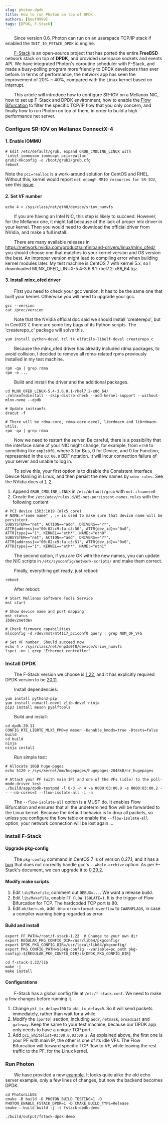 ```yaml
---
slug: photon-dpdk
title: How to run Photon on top of DPDK
authors: [beef9999]
tags: [DPDK, F-Stack]
---
```


&emsp;&emsp;Since version 0.6, Photon can run on an userspace TCP/IP stack if enabled the `INIT_IO_FSTACK_DPDK` io engine. 

&emsp;&emsp;[F-Stack](https://www.f-stack.org/) is an open-source project that has ported the entire **FreeBSD** 
network stack on top of **DPDK**, and provided userspace sockets and events API. 
We have integrated Photon's coroutine scheduler with F-Stack, and made a busy-polling program more friendly to DPDK 
developers than ever before. In terms of performance, the network app has seen the improvement of 20% ~ 40%, compared with
the Linux kernel based on interrupt.

&emsp;&emsp;This article will introduce how to configure SR-IOV on a Mellanox NIC, how to set up F-Stack
and DPDK environment, how to enable the [Flow Bifurcation](https://doc.dpdk.org/guides/howto/flow_bifurcation.html) 
to filter the specific TCP/IP flow that you only concern, and finally how to run Photon on top of them, in order 
to build a high performance net server.

### Configure SR-IOV on Mellanox ConnectX-4

#### 1. Enable IOMMU

```shell
# Edit /etc/default/grub, expand GRUB_CMDLINE_LINUX with 'intel_iommu=on iommu=pt pci=realloc'
grub2-mkconfig -o /boot/grub2/grub.cfg
reboot
```

Note the `pci=realloc` is a work-around solution for CentOS and RHEL.
Without this, kernel would report `not enough MMIO resources for SR-IOV`,
see this [issue](https://access.redhat.com/solutions/37376).

#### 2. Set VF number

```shell
echo 4 > /sys/class/net/eth0/device/sriov_numvfs
```

&emsp;&emsp;If you are having an Intel NIC, this step is likely to succeed. However, for the Mellanox one, 
it might fail because of the lack of proper mlx driver in your kernel.
Then you would need to download the official driver from NVidia, and make a full install.

&emsp;&emsp;There are many available releases in https://network.nvidia.com/products/infiniband-drivers/linux/mlnx_ofed/,
you should choose one that matches to your kernel version and OS version the best.
An improper version might lead to compiling error when building kernel modules later. 
My test machine is CentOS 7 with kernel 5.x, so I downloaded MLNX_OFED_LINUX-5.4-3.6.8.1-rhel7.2-x86_64.tgz.

#### 3. Install mlnx_ofed driver

&emsp;&emsp;First you need to check your gcc version. It has to be the same one that built your kernel.
Otherwise you will need to upgrade your gcc.

```shell
gcc --version
cat /proc/version
```

&emsp;&emsp;Note that the NVidia official doc said we should install 'createrepo', but in CentOS 7, 
there are some tiny bugs of its Python scripts. The 'createrepo_c' package will solve this.

```shell
yum install python-devel tcl tk elfutils-libelf-devel createrepo_c
```

&emsp;&emsp;Because the mlnx_ofed driver has already included rdma packages, to avoid collision,
I decided to remove all rdma-related rpms previously installed in my test machine.

```shell
rpm -qa | grep rdma
rpm -e ...
```

&emsp;&emsp;Build and install the driver and the additional packages.

```shell
cd MLNX_OFED_LINUX-5.4-3.6.8.1-rhel7.2-x86_64/
./mlnxofedinstall --skip-distro-check --add-kernel-support --without-mlnx-nvme --dpdk

# Update initramfs
dracut -f

# There will be rdma-core, rdma-core-devel, librdmacm and librdmacm-utils.
rpm -qa | grep rdma
```

&emsp;&emsp;Now we need to restart the server. Be careful, there is a possibility that the interface name
of your NIC might change, for example, from `eth0` to something like `enp3s0f0`, where 3 for Bus, 0 for Device,
and 0 for Function, represented in the `03:00.0` BDF notation. It will incur connection failure
of your server and unable to log in.

&emsp;&emsp;To solve this, your first option is to disable the Consistent Interface Device Naming in Linux,
and then persist the new names by `udev rules`. See the NVidia docs at
[1](https://docs.nvidia.com/networking/display/MLNXOFEDv541030/Changes+and+New+Features#ChangesandNewFeatures-CustomerAffectingChanges),
[2](https://enterprise-support.nvidia.com/s/article/howto-change-network-interface-name-in-linux-permanently).

1. Append `GRUB_CMDLINE_LINUX` in `/etc/default/grub` with `net.ifnames=0`
2. Create the `/etc/udev/rules.d/85-net-persistent-names.rules` with the following content

```text
# PCI device 15b3:1019 (mlx5_core)
# NAME:="some name" , := is used to make sure that device name will be persistent.
SUBSYSTEM=="net", ACTION=="add", DRIVERS=="?*", ATTR{address}=="00:02:c9:fa:c3:50", ATTR{dev_id}=="0x0", ATTR{type}=="1", KERNEL=="eth*", NAME:="eth0"
SUBSYSTEM=="net", ACTION=="add", DRIVERS=="?*", ATTR{address}=="00:02:c9:fa:c3:51", ATTR{dev_id}=="0x0", ATTR{type}=="1", KERNEL=="eth*", NAME:="eth1"
```

&emsp;&emsp;The second option, if you are OK with the new names, you can update the NIC scripts 
in `/etc/sysconfig/network-scripts/` and make them correct.

&emsp;&emsp;Finally, everything get ready, just reboot:

```shell
reboot 
```

&emsp;&emsp;After reboot:

```shell
# Start Mellanox Software Tools Service
mst start

# Show device name and port mapping
mst status
ibdev2netdev

# Check firmware capabilities
mlxconfig -d /dev/mst/mt4117_pciconf0 query | grep NUM_OF_VFS

# Set VF number. Should succeed now
echo 4 > /sys/class/net/enp3s0f0/device/sriov_numvfs
lspci -nn | grep 'Ethernet controller'
```

### Install DPDK

&emsp;&emsp;The F-Stack version we choose is [1.22](https://github.com/F-Stack/f-stack/releases/tag/v1.22), 
and it has explicitly required DPDK version to be [20.11](https://github.com/DPDK/dpdk/releases/tag/v20.11).

&emsp;&emsp;Install dependencies:

```shell
yum install python3-pip
yum install numactl-devel zlib-devel ninja
pip3 install meson pyelftools
```

&emsp;&emsp;Build and install:

```shell
cd dpdk-20.11
CONFIG_RTE_LIBRTE_MLX5_PMD=y meson -Denable_kmods=true -Dtests=false build
cd build
ninja
ninja install
```

&emsp;&emsp;Run simple test:

```shell
# Allocate 10GB huge-pages
echo 5120 > /sys/kernel/mm/hugepages/hugepages-2048kB/nr_hugepages

# Attach your PF (with main IP) and one of the VFs (idle) to the poll-mode-driver test
./build/app/dpdk-testpmd -l 0-3 -n 4 -a 0000:03:00.0 -a 0000:03:00.2 -- --nb-cores=2 --flow-isolate-all -i -a
```

&emsp;&emsp;The `--flow-isolate-all` option is a MUST do. It enables Flow Bifurcation and ensures that all the
undetermined flow will be forwarded to the Linux kernel. Because the default behavior is to drop all packets, so
unless you configure the flow table or enable the `--flow-isolate-all` option, 
your network connection will be lost again ...

### Install F-Stack

#### Upgrade pkg-config

&emsp;&emsp;The `pkg-config` command in CentOS 7 is of version 0.27.1, and it has a [bug](https://bugs.freedesktop.org/show_bug.cgi?id=56699)
that does not correctly handle gcc's `--whole-archive` option.
As per F-Stack's document, we can upgrade it to [0.29.2](https://pkg-config.freedesktop.org/releases/pkg-config-0.29.2.tar.gz).

#### Modify make scripts

1. Edit `lib/Makefile`, comment out `DEBUG=...`. We want a release build.
2. Edit `lib/Makefile`, enable `FF_FLOW_ISOLATE=1`. It is the trigger of Flow Bifurcation for TCP. The hardcoded TCP port is 80.
3. Edit `mk/kern.mk`, add `-Wno-error=format-overflow` to `CWARNFLAGS`, in case a compiler warning being regarded as error.

#### Build and install

```shell
export FF_PATH=/root/f-stack-1.22  # Change to your own dir
export REGULAR_PKG_CONFIG_DIR=/usr/lib64/pkgconfig/
export DPDK_PKG_CONFIG_DIR=/usr/local/lib64/pkgconfig/
export PKG_CONFIG_PATH=$(pkg-config --variable=pc_path pkg-config):${REGULAR_PKG_CONFIG_DIR}:${DPDK_PKG_CONFIG_DIR}

cd f-stack-1.22/lib
make -j
make install
```

#### Configurations

&emsp;&emsp;F-Stack has a global config file at `/etc/f-stack.conf`. We need to make a few changes before running it.

1. Change `pkt_tx_delay=100` to `pkt_tx_delay=0`. So it will send packets immediately, rather than wait for a while.
2. Modify the `[port0]` section, including `addr`, `netmask`, `broadcast` and `gateway`. Keep the same to your 
test machine, because our DPDK app only needs to have a unique TCP port.
3. Add `pci_whitelist=03:00.0,03:00.2`. As explained above, the first one is your PF with main IP, the other is one of
its idle VFs. The Flow Bifurcation will forward specific TCP flow to VF, while leaving the rest traffic to the PF,
for the Linux kernel.

### Run Photon

&emsp;&emsp;We have provided a new [example](https://github.com/alibaba/PhotonLibOS/blob/main/examples/fstack-dpdk/fstack-dpdk-demo.cpp).
It looks quite alike the old echo server example, only a few lines of changes, but now the backend becomes DPDK.

```shell
cd PhotonLibOS
cmake -B build -D PHOTON_BUILD_TESTING=1 -D PHOTON_ENABLE_FSTACK_DPDK=1 -D CMAKE_BUILD_TYPE=Release
cmake --build build -j -t fstack-dpdk-demo

./build/output/fstack-dpdk-demo
```